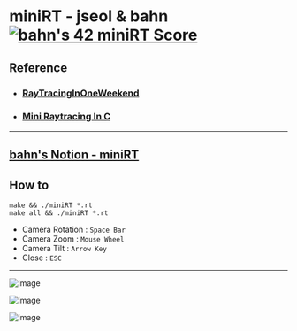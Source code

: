 # miniRT - jseol & bahn [![bahn's 42 miniRT Score](https://badge42.vercel.app/api/v2/cl1n6fb2j003009l0lfanbfyx/project/2468916)](https://github.com/JaeSeoKim/badge42)

## Reference
- ### [RayTracingInOneWeekend](https://raytracing.github.io/books/RayTracingInOneWeekend.html#overview)
- ### [Mini Raytracing In C](https://github.com/GaepoMorningEagles/mini_raytracing_in_c.git)
---

## [bahn's Notion - miniRT](https://jr-developer-ahngbeom.notion.site/miniRT-2e10b631e792498faa1aef4c9fd24ade)


## How to
```
make && ./miniRT *.rt
make all && ./miniRT *.rt
```

- Camera Rotation : `Space Bar`
- Camera Zoom : `Mouse Wheel`
- Camera Tilt : `Arrow Key`
- Close : `ESC`

---
![image](https://user-images.githubusercontent.com/57256332/167841670-abb8408e-196d-4d78-82f5-cf0355f379bd.png)

![image](https://user-images.githubusercontent.com/57256332/167842051-0c28ecc9-8d4a-486f-9ca2-0758b4cd475c.png)

![image](https://user-images.githubusercontent.com/57256332/167842162-33d9c3cc-5947-425f-8f48-404dd2f62f7d.png)

